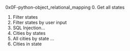 0x0F-python-object_relational_mapping 0. Get all states
1. Filter states
2. Filter states by user input
3. SQL Injection...
4. Cities by states
5. All cities by state
...
14. Cities in state
